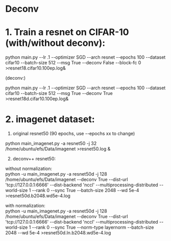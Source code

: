  # Deconv


 # 1. Train a resnet on CIFAR-10 (with/without deconv):

python main.py --lr .1 --optimizer SGD --arch resnet --epochs 100 --dataset cifar10  --batch-size 512 --msg True --deconv False --block-fc 0 >resnet18.cifar10.100ep.log&

(deconv:)

python main.py --lr .1 --optimizer SGD --arch resnet --epochs 100 --dataset cifar10  --batch-size 512 --msg True --deconv True >resnet18d.cifar10.100ep.log&


 # 2. imagenet dataset:


1. original resnet50 (90 epochs, use --epochs xx to change)

python main_imagenet.py -a resnet50 -j 32 /home/ubuntu/efs/Data/imagenet >resnet50.log &

2.  deconv++ resnet50:

without normalization:    
python -u main_imagenet.py -a resnet50d -j 128 /home/ubuntu/efs/Data/imagenet --deconv True  --dist-url 'tcp://127.0.0.1:6666' --dist-backend 'nccl' --multiprocessing-distributed --world-size 1 --rank 0 --sync True --batch-size 2048 --wd 5e-4 >resnet50d.b2048.wd5e-4.log

with normalization:    
python -u main_imagenet.py -a resnet50d -j 128 /home/ubuntu/efs/Data/imagenet --deconv True  --dist-url 'tcp://127.0.0.1:6666' --dist-backend 'nccl' --multiprocessing-distributed --world-size 1 --rank 0 --sync True --norm-type layernorm --batch-size 2048 --wd 5e-4 >resnet50d.ln.b2048.wd5e-4.log
